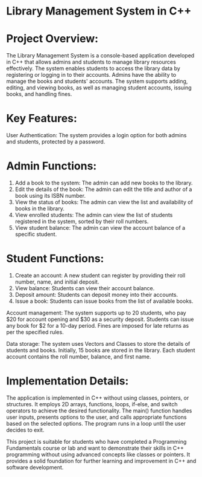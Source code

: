 # Library Management System in C++
# Project Overview:
The Library Management System is a console-based application developed in C++ that allows admins and students to manage library resources effectively. The system enables students to access the library data by registering or logging in to their accounts. Admins have the ability to manage the books and students' accounts. The system supports adding, editing, and viewing books, as well as managing student accounts, issuing books, and handling fines.

# Key Features:
User Authentication: The system provides a login option for both admins and students, protected by a password.

# Admin Functions:
  1. Add a book to the system: The admin can add new books to the library.
  2. Edit the details of the book: The admin can edit the title and author of a book using its ISBN number.
  3. View the status of books: The admin can view the list and availability of books in the library.
  4. View enrolled students: The admin can view the list of students registered in the system, sorted by their roll numbers.
  5. View student balance: The admin can view the account balance of a specific student.

# Student Functions:
  1. Create an account: A new student can register by providing their roll number, name, and initial deposit.
  2. View balance: Students can view their account balance.
  3. Deposit amount: Students can deposit money into their accounts.
  4. Issue a book: Students can issue books from the list of available books.

Account management: The system supports up to 20 students, who pay $20 for account opening and $30 as a security deposit. Students can issue any book for $2 for a 10-day period. Fines are imposed for late returns as per the specified rules.

Data storage: The system uses Vectors and Classes to store the details of students and books. Initially, 15 books are stored in the library. Each student account contains the roll number, balance, and first name.

# Implementation Details:
The application is implemented in C++ without using classes, pointers, or structures. It employs 2D arrays, functions, loops, if-else, and switch operators to achieve the desired functionality. The main() function handles user inputs, presents options to the user, and calls appropriate functions based on the selected options. The program runs in a loop until the user decides to exit.

This project is suitable for students who have completed a Programming Fundamentals course or lab and want to demonstrate their skills in C++ programming without using advanced concepts like classes or pointers. It provides a solid foundation for further learning and improvement in C++ and software development.
